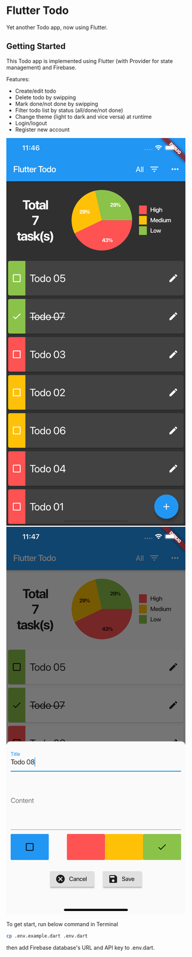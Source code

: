 # Flutter Todo

Yet another Todo app, now using Flutter.

## Getting Started

This Todo app is implemented using Flutter (with Provider for state management) and Firebase.

Features:

- Create/edit todo
- Delete todo by swipping
- Mark done/not done by swipping
- Filter todo list by status (all/done/not done)
- Change theme (light to dark and vice versa) at runtime
- Login/logout
- Register new account

![UI Dark](ui_dark.png?raw=true)
![UI Light](ui_light.png?raw=true)

To get start, run below command in Terminal

```bash
cp .env.example.dart .env.dart
```

then add Firebase database's URL and API key to .env.dart.
